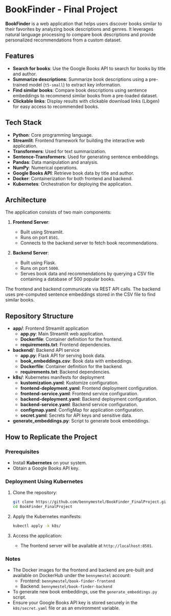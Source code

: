 # BookFinder - Final Project

**BookFinder** is a web application that helps users discover books similar to their favorites by analyzing book descriptions and genres. It leverages natural language processing to compare book descriptions and provide personalized recommendations from a custom dataset.

## Features

- **Search for books**: Use the Google Books API to search for books by title and author.
- **Summarize descriptions**: Summarize book descriptions using a pre-trained model (`t5-small`) to extract key information.
- **Find similar books**: Compare book descriptions using sentence embeddings to recommend similar books from a pre-loaded dataset.
- **Clickable links**: Display results with clickable download links (Libgen) for easy access to recommended books.

## Tech Stack

- **Python**: Core programming language.
- **Streamlit**: Frontend framework for building the interactive web application.
- **Transformers**: Used for text summarization.
- **Sentence-Transformers**: Used for generating sentence embeddings.
- **Pandas**: Data manipulation and analysis.
- **NumPy**: Numerical operations.
- **Google Books API**: Retrieve book data by title and author.
- **Docker**: Containerization for both frontend and backend.
- **Kubernetes**: Orchestration for deploying the application.

## Architecture

The application consists of two main components:

1. **Frontend Server**:
   - Built using Streamlit.
   - Runs on port `8501`.
   - Connects to the backend server to fetch book recommendations.

2. **Backend Server**:
   - Built using Flask.
   - Runs on port `5000`.
   - Serves book data and recommendations by querying a CSV file containing a database of 500 popular books.

The frontend and backend communicate via REST API calls. The backend uses pre-computed sentence embeddings stored in the CSV file to find similar books.

## Repository Structure

- **app/**: Frontend Streamlit application
  - **app.py**: Main Streamlit web application.
  - **Dockerfile**: Container definition for the frontend.
  - **requirements.txt**: Frontend dependencies.
- **backend/**: Backend API service
  - **app.py**: Flask API for serving book data.
  - **book_embeddings.csv**: Book data with embeddings.
  - **Dockerfile**: Container definition for the backend.
  - **requirements.txt**: Backend dependencies.
- **k8s/**: Kubernetes manifests for deployment
  - **kustomization.yaml**: Kustomize configuration.
  - **frontend-deployment.yaml**: Frontend deployment configuration.
  - **frontend-service.yaml**: Frontend service configuration.
  - **backend-deployment.yaml**: Backend deployment configuration.
  - **backend-service.yaml**: Backend service configuration.
  - **configmap.yaml**: ConfigMap for application configuration.
  - **secret.yaml**: Secrets for API keys and sensitive data.
- **generate_embeddings.py**: Script to generate book embeddings.

## How to Replicate the Project

### Prerequisites

- Install **Kubernetes** on your system.
- Obtain a Google Books API key.

### Deployment Using Kubernetes

1. Clone the repository:
   ```bash
   git clone https://github.com/bennymestel/BookFinder_FinalProject.git
   cd BookFinder_FinalProject
   ```

2. Apply the Kubernetes manifests:
   ```bash
   kubectl apply -k k8s/
   ```

3. Access the application:
   - The frontend server will be available at `http://localhost:8501`.

### Notes

- The Docker images for the frontend and backend are pre-built and available on DockerHub under the `bennymestel` account:
  - Frontend: `bennymestel/book-finder-frontend`
  - Backend: `bennymestel/book-finder-backend`
- To generate new book embeddings, use the `generate_embeddings.py` script.
- Ensure your Google Books API key is stored securely in the `k8s/secret.yaml` file or as an environment variable.
